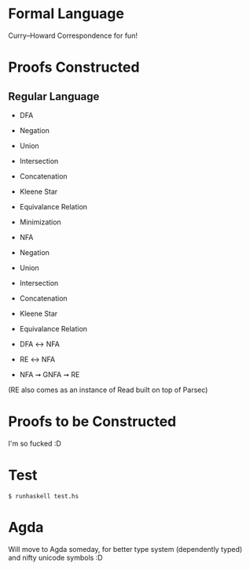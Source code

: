 Formal Language
===============

Curry–Howard Correspondence for fun!



Proofs Constructed
===

Regular Language
---

* DFA
 * Negation
 * Union
 * Intersection
 * Concatenation
 * Kleene Star
 * Equivalance Relation
 * Minimization

* NFA
 * Negation
 * Union
 * Intersection
 * Concatenation
 * Kleene Star
 * Equivalance Relation

* DFA ↔ NFA
* RE ↔ NFA
* NFA ➞ GNFA ➞ RE

(RE also comes as an instance of Read built on top of Parsec)

Proofs to be Constructed
===

I'm so fucked :D

Test
===

``` shell
$ runhaskell test.hs
```


Agda
===

Will move to Agda someday, for better type system (dependently typed) and nifty unicode symbols :D